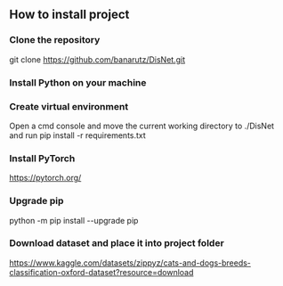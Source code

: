 ## How to install project

### Clone the repository
git clone https://github.com/banarutz/DisNet.git 

### Install Python on your machine

### Create virtual environment
Open a cmd console and move the current working directory to ./DisNet and
run pip install -r requirements.txt

### Install PyTorch 
https://pytorch.org/

### Upgrade pip
python -m pip install --upgrade pip

### Download dataset and place it into project folder
https://www.kaggle.com/datasets/zippyz/cats-and-dogs-breeds-classification-oxford-dataset?resource=download